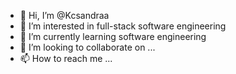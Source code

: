 - 👋 Hi, I’m @Kcsandraa
- 👀 I’m interested in full-stack software engineering 
- 🌱 I’m currently learning software engineering 
- 💞️ I’m looking to collaborate on ...
- 📫 How to reach me ...

<!---
Kcsandraa/Kcsandraa is a ✨ special ✨ repository because its `README.md` (this file) appears on your GitHub profile.
You can click the Preview link to take a look at your changes.
--->
